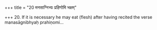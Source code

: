 +++
title = "20 मनसाग्निभ्यः प्रहिणोमि भक्षम्"

+++
20. If it is necessary he may eat (flesh) after having recited the verse manasāgnibhyaḥ prahiṇomi...
